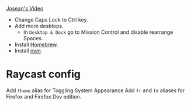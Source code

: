 [Josean's Video](https://www.youtube.com/watch?v=uPvWqgY9qHw)

- Change Caps Lock to Ctrl key.
- Add more desktops.
	- In `Desktop & Dock` go to Mission Control and disable rearrange Spaces.
- Install [Homebrew](https://brew.sh/).
- Install [nvm](https://github.com/nvm-sh/nvm).

# Raycast config

Add `theme` alias for Toggling System Appearance
Add `fr` and `fd` aliases for Firefox and Firefox Dev edition.

